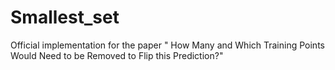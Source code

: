 # Smallest_set
Official implementation for the paper " How Many and Which Training Points Would Need to be Removed to Flip this Prediction?"
